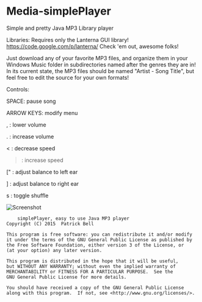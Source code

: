 # Media-simplePlayer
Simple and pretty Java MP3 Library player

Libraries: Requires only the Lanterna GUI library! <https://code.google.com/p/lanterna/> Check 'em out, awesome folks!

Just download any of your favorite MP3 files, and organize them in your Windows Music folder in subdirectories named after
the genres they are in! In its current state, the MP3 files should be named "Artist - Song Title", but feel free to edit the source
for your own formats!

Controls:

SPACE: pause song

ARROW KEYS: modify menu

, : lower volume

. : increase volume

< : decrease speed

> : increase speed

\[" : adjust balance to left ear

\] : adjust balance to right ear

s : toggle shuffle

![Screenshot](http://i.imgur.com/ZhIUu6x.png)

		simplePlayer, easy to use Java MP3 player
    Copyright (C) 2015  Patrick Bell

    This program is free software: you can redistribute it and/or modify
    it under the terms of the GNU General Public License as published by
    the Free Software Foundation, either version 3 of the License, or
    (at your option) any later version.

    This program is distributed in the hope that it will be useful,
    but WITHOUT ANY WARRANTY; without even the implied warranty of
    MERCHANTABILITY or FITNESS FOR A PARTICULAR PURPOSE.  See the
    GNU General Public License for more details.

    You should have received a copy of the GNU General Public License
    along with this program.  If not, see <http://www.gnu.org/licenses/>.
